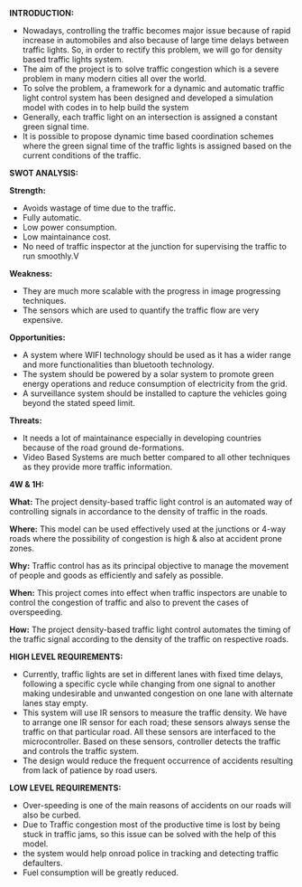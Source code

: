 **INTRODUCTION:**

- Nowadays, controlling the traffic becomes major issue because of rapid increase in automobiles and also because of large time delays between traffic lights. So, in order to rectify this problem, we will go for density based traffic lights system. 
- The aim of the project is to solve traffic congestion which is a severe problem in many modern cities all over the world.
- To solve the problem, a framework for a dynamic and automatic traffic light control system has been designed and developed a simulation model with codes in to help build the system
- Generally, each traffic light on an intersection is assigned a constant green signal time.
- It is possible to propose dynamic time based coordination schemes where the green signal time of the traffic lights is assigned based on the current conditions of the traffic.


**SWOT ANALYSIS:**

**Strength:** 
- Avoids wastage of time due to the traffic.
- Fully automatic.
- Low power consumption.
- Low maintainance cost.
- No need of traffic inspector at the junction for supervising the traffic to run smoothly.V

**Weakness:**
- They are much more scalable with the progress in image progressing techniques.
- The sensors which are used to quantify the traffic flow are very expensive.

**Opportunities:**
- A system where WIFI technology should be used as it has a wider range and more functionalities than bluetooth technology.
- The system should be powered by a solar system to promote green energy operations and reduce consumption of electricity from the grid.
- A surveillance system should be installed to capture the vehicles going beyond the stated speed limit.

**Threats:**
- It needs a lot of maintainance especially in developing countries because of the road ground de-formations. 
- Video Based Systems are much better compared to all other techniques as they provide more traffic information. 


**4W & 1H:**

**What:**  The project density-based traffic light control is an automated way of controlling signals in accordance to the density of traffic in the roads.

**Where:** This model can be used effectively used at the junctions or 4-way roads where the possibility of congestion is high & also at accident prone zones.

**Why:** Traffic control has as its principal objective to manage the movement of people and goods as efficiently and safely as possible.

**When:** This project comes into effect when traffic inspectors are unable to control the congestion of traffic and also to prevent the cases of overspeeding.

**How:** The project density-based traffic light control automates the timing of the traffic signal according to the density of the traffic on respective roads.


**HIGH LEVEL REQUIREMENTS:**

- Currently, traffic lights are set in different lanes with fixed time delays, following a specific cycle while changing from one signal to another making undesirable and unwanted congestion on one lane with alternate lanes stay empty.
- This system will use IR sensors to measure the traffic density. We have to arrange one IR sensor for each road; these sensors always sense the traffic on that particular road. All these sensors are interfaced to the microcontroller. Based on these sensors, controller detects the traffic and controls the traffic system.
- The design would reduce the frequent occurrence of accidents resulting from lack of patience by road users.


**LOW LEVEL REQUIREMENTS:**

- Over-speeding is one of the main reasons of accidents on our roads will also be curbed.
- Due to Traffic congestion most of the productive time is lost by being stuck in traffic jams, so this issue can be solved with the help of this model.
- the system would help onroad police in tracking and detecting traffic defaulters.
- Fuel consumption will be greatly reduced.






